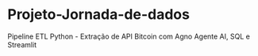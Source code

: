 # Projeto-Jornada-de-dados
Pipeline ETL Python - Extração de API Bitcoin com Agno Agente AI, SQL e Streamlit
